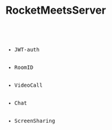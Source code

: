 <h1>RocketMeetsServer</h1>

<pre>
    <ul>
        <li>JWT-auth</li>
        <li>RoomID</li>
        <li>VideoCall</li>
        <li>Chat</li>
        <li>ScreenSharing</li>
    </ul>
</pre>
